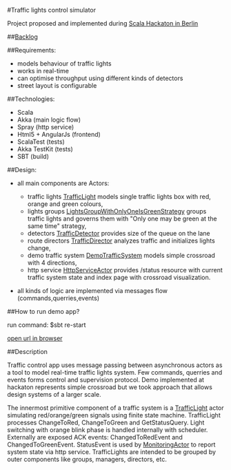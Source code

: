 #Traffic lights control simulator

Project proposed and implemented during [Scala Hackaton in Berlin](http://www.meetup.com/Scala-Berlin-Brandenburg/events/213681812/)

##[Backlog]()

##Requirements:

+ models behaviour of traffic lights 
+ works in real-time
+ can optimise throughput using different kinds of detectors
+ street layout is configurable

##Technologies:
+ Scala
+ Akka (main logic flow)
+ Spray (http service)
+ Html5 + AngularJs (frontend)
+ ScalaTest (tests)
+ Akka TestKit (tests)
+ SBT (build)

##Design:

+ all main components are Actors:
  + traffic lights [TrafficLight](https://github.com/arturopala/traffic-lights-control/blob/master/src/main/scala/trafficlightscontrol/TrafficLights.scala) models single traffic lights box with red, orange and green colours,
  + lights groups [LightsGroupWithOnlyOneIsGreenStrategy](https://github.com/arturopala/traffic-lights-control/blob/master/src/main/scala/trafficlightscontrol/LightsControllerWithOnlyOneIsGreenStrategy.scala) groups traffic lights and governs them with "Only one may be green at the same time" strategy,
  + detectors [TrafficDetector](https://github.com/arturopala/traffic-lights-control/blob/master/src/main/scala/trafficlightscontrol/TrafficDetector.scala) provides size of the queue on the lane
  + route directors [TrafficDirector](https://github.com/arturopala/traffic-lights-control/blob/master/src/main/scala/trafficlightscontrol/TrafficDirector.scala) analyzes traffic and initializes lights change,
  + demo traffic system [DemoTrafficSystem](https://github.com/arturopala/traffic-lights-control/blob/master/src/main/scala/trafficlightscontrol/TrafficSystem.scala) models simple crossroad with 4 directions,
  + http service [HttpServiceActor](https://github.com/arturopala/traffic-lights-control/blob/master/src/main/scala/trafficlightscontrol/Boot.scala) provides /status resource with current traffic system state and index page with crossroad visualization.
  
+ all kinds of logic are implemented via messages flow (commands,querries,events) 

##How to run demo app?

run command: 
    $sbt re-start

[open url in browser](http://localhost:8080/)

##Description

Traffic control app uses message passing between asynchronous actors as a tool to model real-time traffic lights system. Few commands, querries and events forms control and supervision protocol. Demo implemented at hackaton represents simple crossroad but we took approach that allows design systems of a larger scale. 

The innermost primitive component of a traffic system is a [TrafficLight](https://github.com/arturopala/traffic-lights-control/blob/master/src/main/scala/trafficlightscontrol/TrafficLights.scala) actor simulating red/orange/green signals using finite state machine. TrafficLight processes ChangeToRed, ChangeToGreen and GetStatusQuery. Light switching with orange blink phase is handled internally with scheduler. Externally are exposed ACK events: ChangedToRedEvent and ChangedToGreenEvent. StatusEvent is used by [MonitoringActor](https://github.com/arturopala/traffic-lights-control/blob/master/src/main/scala/trafficlightscontrol/MonitoringActor.scala) to report system state via http service. TrafficLights are intended to be grouped by outer components like groups, managers, directors, etc.



